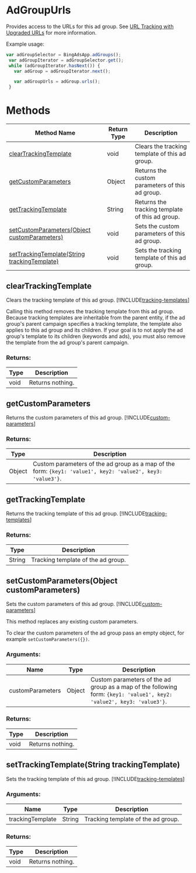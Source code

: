 # AdGroupUrls
Provides access to the URLs for this ad group. See [URL Tracking with Upgraded URLs](/bingads/guides/url-tracking-upgraded-urls) for more information.

Example usage:
```javascript
var adGroupSelector = BingAdsApp.adGroups();
 var adGroupIterator = adGroupSelector.get();
 while (adGroupIterator.hasNext()) {
   var adGroup = adGroupIterator.next();

   var adGroupUrls = adGroup.urls();
 }
```

# Methods
|Method Name|Return Type|Description|
|-|-|-
[clearTrackingTemplate](#cleartrackingtemplate)|void|Clears the tracking template of this ad group.
[getCustomParameters](#getcustomparameters)|Object|Returns the custom parameters of this ad group.
[getTrackingTemplate](#gettrackingtemplate)|String|Returns the tracking template of this ad group.
[setCustomParameters(Object customParameters)](#setcustomparameters~object-customparameters~)|void|Sets the custom parameters of this ad group.
[setTrackingTemplate(String trackingTemplate)](#settrackingtemplate~string-trackingtemplate~)|void|Sets the tracking template of this ad group.

## <a name="cleartrackingtemplate"></a>clearTrackingTemplate
Clears the tracking template of this ad group. [!INCLUDE[tracking-templates](../includes/tracking-templates.md)]

Calling this method removes the tracking template from this ad group. Because tracking templates are inheritable from the parent entity, if the ad group's parent campaign specifies a tracking template, the template also applies to this ad group and its children. If your goal is to not apply the ad group's template to its children (keywords and ads), you must also remove the template from the ad group's parent campaign.


### Returns:
|Type|Description|
|-|-
void|Returns nothing.

## <a name="getcustomparameters"></a>getCustomParameters
Returns the custom parameters of this ad group. [!INCLUDE[custom-parameters](../includes/custom-parameters.md)]

### Returns:
|Type|Description|
|-|-
Object|Custom parameters of the ad group as a map of the form: `{key1: 'value1', key2: 'value2', key3: 'value3'}`.

## <a name="gettrackingtemplate"></a>getTrackingTemplate
Returns the tracking template of this ad group. [!INCLUDE[tracking-templates](../includes/tracking-templates.md)]

### Returns:
|Type|Description|
|-|-
String|Tracking template of the ad group.

## <a name="setcustomparameters~object-customparameters~"></a>setCustomParameters(Object customParameters)
Sets the custom parameters of this ad group. [!INCLUDE[custom-parameters](../includes/custom-parameters.md)]

This method replaces any existing custom parameters.

To clear the custom parameters of the ad group pass an empty object, for example `setCustomParameters({})`.  

### Arguments:
|Name|Type|Description|
|-|-|-
customParameters|Object|Custom parameters of the ad group as a map of the following form: <code>{key1: 'value1', key2: 'value2', key3: 'value3'}</code>.
### Returns:
|Type|Description|
|-|-
void|Returns nothing.

## <a name="settrackingtemplate~string-trackingtemplate~"></a>setTrackingTemplate(String trackingTemplate)
Sets the tracking template of this ad group. [!INCLUDE[tracking-templates](../includes/tracking-templates.md)]

### Arguments:
|Name|Type|Description|
|-|-|-
trackingTemplate|String|Tracking template of the ad group.
### Returns:
|Type|Description|
|-|-
void|Returns nothing.

